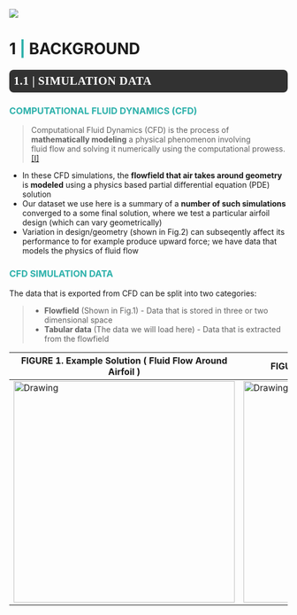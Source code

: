![](https://i.imgur.com/SHXUtSU.jpg)

# <b>1 <span style='color:#2DB1AB'>|</span> BACKGROUND</b> <a id = '1'></a>

<div style="color:white;display:fill;border-radius:8px;
            background-color:#323232;font-size:150%;
            font-family:Nexa;letter-spacing:0.5px">
    <p style="padding: 8px;color:white;"><b>1.1 | SIMULATION DATA</b></p>
</div> <a id = '1.1'></a>

### <b><span style='color:#2DB1AB'>COMPUTATIONAL FLUID DYNAMICS (CFD)</span></b>

> Computational Fluid Dynamics (CFD) is the process of <b>mathematically modeling</b> a physical phenomenon involving <br>
> fluid flow and solving it numerically using the computational prowess. [[I]](https://www.simscale.com/docs/simwiki/cfd-computational-fluid-dynamics/what-is-cfd-computational-fluid-dynamics/)

- In these CFD simulations, the <b>flowfield that air takes around geometry</b> is <b>modeled</b> using a physics based partial differential equation (PDE) solution
- Our dataset we use here is a summary of a <b>number of such simulations</b> converged to a some final solution, where we test a particular airfoil design (which can vary geometrically) 
- Variation in design/geometry (shown in Fig.2) can subseqently affect its performance to for example produce upward force; we have data that models the physics of fluid flow

### <b><span style='color:#2DB1AB'>CFD SIMULATION DATA</span></b>

The data that is exported from CFD can be split into two categories:
> - <b>Flowfield</b> (Shown in Fig.1) - Data that is stored in three or two dimensional space
> - <b>Tabular data</b> (The data we will load here) - Data that is extracted from the flowfield 

| FIGURE 1. Example Solution ( Fluid Flow Around Airfoil ) | FIGURE 2. Geometric Modifications [[1]](https://www.researchgate.net/publication/267490031_Modeling_Slope_Discontinuity_of_Large_Size_Wind-Turbine_Blade_Using_Absolute_Nodal_Coordinate_Formulation) | 
| - | - |
| <img src="https://i.imgur.com/TXEjwmF.png" alt="Drawing" style="height: 400px;"/> | <img src="https://www.researchgate.net/profile/Ayman-Nada-2/publication/267490031/figure/fig4/AS:635439035723785@1528511880766/AIRFOIL-SHAPE-PARAMETERS.png" alt="Drawing" style="height: 400px;"/>
